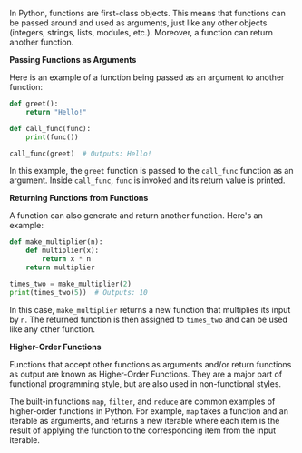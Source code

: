 In Python, functions are first-class objects. This means that functions can be passed around and used as arguments, just like any other objects (integers, strings, lists, modules, etc.). Moreover, a function can return another function. 

**Passing Functions as Arguments**

Here is an example of a function being passed as an argument to another function:

```python
def greet():
    return "Hello!"

def call_func(func):
    print(func())

call_func(greet)  # Outputs: Hello!
```

In this example, the `greet` function is passed to the `call_func` function as an argument. Inside `call_func`, `func` is invoked and its return value is printed. 

**Returning Functions from Functions**

A function can also generate and return another function. Here's an example:

```python
def make_multiplier(n):
    def multiplier(x):
        return x * n
    return multiplier

times_two = make_multiplier(2)
print(times_two(5))  # Outputs: 10
```

In this case, `make_multiplier` returns a new function that multiplies its input by `n`. The returned function is then assigned to `times_two` and can be used like any other function.

**Higher-Order Functions**

Functions that accept other functions as arguments and/or return functions as output are known as Higher-Order Functions. They are a major part of functional programming style, but are also used in non-functional styles.

The built-in functions `map`, `filter`, and `reduce` are common examples of higher-order functions in Python. For example, `map` takes a function and an iterable as arguments, and returns a new iterable where each item is the result of applying the function to the corresponding item from the input iterable.